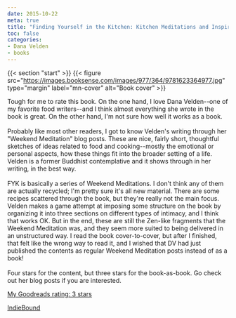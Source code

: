 ```yaml
---
date: 2015-10-22
meta: true
title: "Finding Yourself in the Kitchen: Kitchen Meditations and Inspired Recipes from a Mindful Cook"
toc: false
categories:
- Dana Velden
- books
---
```


{{< section "start" >}}
{{< figure src="https://images.booksense.com/images/977/364/9781623364977.jpg" type="margin" label="mn-cover" alt="Book cover" >}}

Tough for me to rate this book. On the one hand, I love Dana Velden--one of my favorite food writers--and I think almost everything she wrote in the book is great. On the other hand, I'm not sure how well it works as a book.<br /><br />Probably like most other readers, I got to know Velden's writing through her "Weekend Meditation" blog posts. These are nice, fairly short, thoughtful sketches of ideas related to food and cooking--mostly the emotional or personal aspects, how these things fit into the broader setting of a life. Velden is a former Buddhist contemplative and it shows through in her writing, in the best way.<br /><br />FYK is basically a series of Weekend Meditations. I don't think any of them are actually recycled; I'm pretty sure it's all new material. There are some recipes scattered through the book, but they're really not the main focus. Velden makes a game attempt at imposing some structure on the book by organizing it into three sections on different types of intimacy, and I think that works OK. But in the end, these are still the Zen-like fragments that the Weekend Meditation was, and they seem more suited to being delivered in an unstructured way. I read the book cover-to-cover, but after I finished, that felt like the wrong way to read it, and I wished that DV had just published the contents as regular Weekend Meditation posts instead of as a book!<br /><br />Four stars for the content, but three stars for the book-as-book. Go check out her blog posts if you are interested.

[My Goodreads rating: 3 stars](https://www.goodreads.com/review/show/1414235207)  

[IndieBound](https://www.indiebound.org/book/9781623364977)
